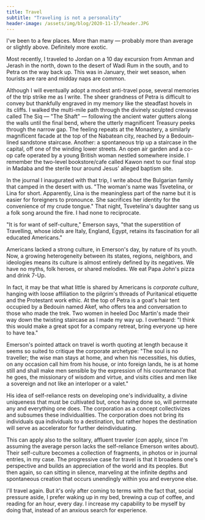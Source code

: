 ```yaml
---
title: Travel
subtitle: "Traveling is not a personality"
header-image: /assets/img/blog/2020-11-17/header.JPG
---
```


I've been to a few places. More than many — probably more than average or slightly above. Definitely more exotic.

Most recently, I traveled to Jordan on a 10 day excursion from Amman and Jerash in the north, down to the desert of Wadi Rum in the south, and to Petra on the way back up. This was in January, their wet season, when tourists are rare and midday naps are common.

Although I will eventually adopt a modest anti-travel pose, several memories of the trip strike me as I write. The sheer grandness of Petra is difficult to convey but thankfully engraved in my memory like the steadfast hovels in its cliffs. I walked the multi-mile path through the divinely sculpted crevasse called The Siq — "The Shaft" — following the ancient water gutters along the walls until the final bend, where the utterly magnificent Treasury peeks through the narrow gap. The feeling repeats at the Monastery, a similarly magnificent facade at the top of the Nabatean city, reached by a Bedouin-lined sandstone staircase. Another: a spontaneous trip up a staircase in the capital, off one of the winding lower streets. An open air garden and a co-op cafe operated by a young British woman nestled somewhere inside. I remember the two-level bookstore/cafe called Kawon next to our final stop in Madaba and the sterile tour around Jesus' alleged baptism site.

In the journal I inaugurated with that trip, I write about the Bulgarian family that camped in the desert with us. "The woman's name was Tsvetelina, or Lina for short. Apparently, Lina is the meaningless part of the name but it is easier for foreigners to pronounce. She sacrifices her identity for the convenience of my crude tongue." That night, Tsvetelina's daughter sang us a folk song around the fire. I had none to reciprocate.

"It is for want of self-culture," Emerson says, "that the superstition of Travelling, whose idols are Italy, England, Egypt, retains its fascination for all educated Americans."

Americans lacked a strong culture, in Emerson's day, by nature of its youth. Now, a growing heterogeneity between its states, regions, neighbors, and ideologies means its culture is almost entirely defined by its negatives. We have no myths, folk heroes, or shared melodies. We eat Papa John's pizza and drink 7-Up.

In fact, it may be that what little is shared by Americans is *corporate culture*, hanging with loose affiliation to the pilgrim's threads of Puritanical etiquette and the Protestant work ethic. At the top of Petra is a goat's hair tent occupied by a Bedouin named Akef, who offers tea and conversation to those who made the trek. Two women in heeled Doc Martin's made their way down the twisting staircase as I made my way up. I overheard: "I think this would make a great spot for a company retreat, bring everyone up here to have tea."

Emerson's pointed attack on travel is worth quoting at length because it seems so suited to critique the corporate archetype: "The soul is no traveller; the wise man stays at home, and when his necessities, his duties, on any occasion call him from his house, or into foreign lands, he is at home still and shall make men sensible by the expression of his countenance that he goes, the missionary of wisdom and virtue, and visits cities and men like a sovereign and not like an interloper or a valet."

His idea of self-reliance rests on developing one's individuality, a divine uniqueness that must be cultivated but, once having done so, will permeate any and everything one does. The corporation as a concept collectivizes and subsumes these individualities. The corporation does not bring its individuals qua individuals to a destination, but rather hopes the destination will serve as accelerator for further deindividuating.

This can apply also to the solitary, affluent traveler (*can* apply, since I'm assuming the average person lacks the self-reliance Emerson writes about). Their self-culture becomes a collection of fragments, in photos or in journal entries, in my case. The progressive case for travel is that it broadens one's perspective and builds an appreciation of the world and its peoples. But then again, so can sitting in silence, marveling at the infinite depths and spontaneous creation that occurs unendingly within you and everyone else.

I'll travel again. But it's only after coming to terms with the fact that, social pressure aside, I prefer waking up in my bed, brewing a cup of coffee, and reading for an hour, every day. I increase my capability to be myself by doing that, instead of an anxious search for experience.